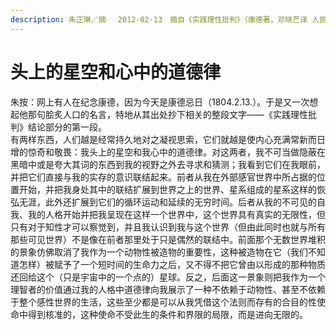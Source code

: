 ```yaml
---
description: 朱正琳／摘　 2012-02-13　摘自《实践理性批判》（康德著，邓晓芒译 人民出版社2003年）
---
```


# 头上的星空和心中的道德律

朱按：网上有人在纪念康德，因为今天是康德忌日（1804.2.13.）。于是又一次想起他那句脍炙人口的名言，特地从其出处抄下相关的整段文字——《实践理性批判》结论部分的第一段。  
有两样东西，人们越是经常持久地对之凝视思索，它们就越是使内心充满常新而日增的惊奇和敬畏：我头上的星空和我心中的道德律。对这两者，我不可当做隐蔽在黑暗中或是夸大其词的东西到我的视野之外去寻求和猜测；我看到它们在我眼前，并把它们直接与我的实存的意识联结起来。前者从我在外部感官世界中所占据的位置开始，并把我身处其中的联结扩展到世界之上的世界、星系组成的星系这样的恢弘无涯，此外还扩展到它们的循环运动和延续的无穷时间。后者从我的不可见的自我、我的人格开始并把我呈现在这样一个世界中，这个世界具有真实的无限性，但只有对于知性才可以察觉到，并且我认识到我与这个世界（但由此同时也就与所有那些可见世界）不是像在前者那里处于只是偶然的联结中。前面那个无数世界堆积的景象仿佛取消了我作为一个动物性被造物的重要性，这种被造物在它（我们不知道怎样）被赋予了一个短时间的生命力之后，又不得不把它曾由以形成的那种物质还回给这个（只是宇宙中的一个点的）星球。反之，后面这一景象则把我作为一个理智者的价值通过我的人格中道德律向我展示了一种不依赖于动物性、甚至不依赖于整个感性世界的生活，这些至少都是可以从我凭借这个法则而存有的合目的性使命中得到核准的，这种使命不受此生的条件和界限的局限，而是进向无限的。

